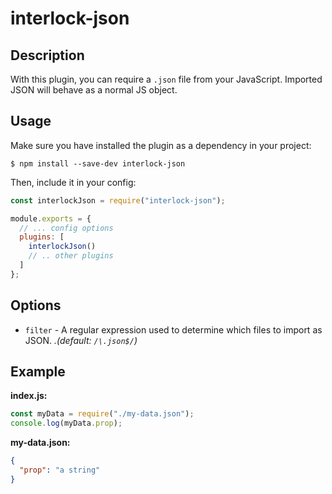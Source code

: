 # interlock-json

## Description

With this plugin, you can require a `.json` file from your JavaScript.  Imported JSON will behave as a normal JS object.

## Usage

Make sure you have installed the plugin as a dependency in your project:

```
$ npm install --save-dev interlock-json
```

Then, include it in your config:

```javascript
const interlockJson = require("interlock-json");

module.exports = {
  // ... config options
  plugins: [
    interlockJson()
    // .. other plugins
  ]
};
```

## Options

- `filter` - A regular expression used to determine which files to import as JSON. _.(default: `/\.json$/`)_

## Example

**index.js:**

```javascript
const myData = require("./my-data.json");
console.log(myData.prop);
```

**my-data.json:**
```json
{
  "prop": "a string"
}
```
